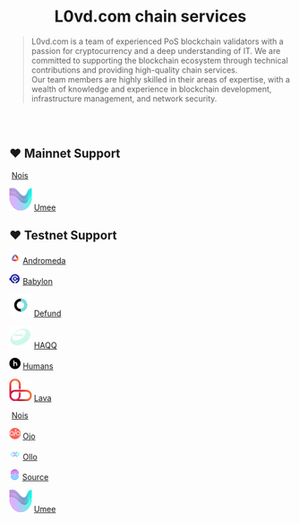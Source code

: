 <h1 align="center">L0vd.com chain services</h1>

> L0vd.com is a team of experienced PoS blockchain validators with a passion for cryptocurrency and a deep understanding of IT. We are committed to supporting the blockchain ecosystem through technical contributions and providing high-quality chain services. </br>
> Our team members are highly skilled in their areas of expertise, with a wealth of knowledge and experience in blockchain development, infrastructure management, and network security.

<br/><br/>

## :heart: Mainnet Support

<img src="https://raw.githubusercontent.com/ShKmTr/test2/main/nois.svg" alt="" data-size="line"> [Nois](mainnet/nois/)

<img src="https://raw.githubusercontent.com/ShKmTr/test2/main/umee.svg" alt="" data-size="line"> [Umee](mainnet/umee/)


## :heart: Testnet Support

<img src="https://raw.githubusercontent.com/ShKmTr/test2/main/andromeda.png" alt="" data-size="line"> [Andromeda](testnet/andromeda/)

<img src="https://raw.githubusercontent.com/ShKmTr/test2/main/babylon.png" alt="" data-size="line"> [Babylon](testnet/babylon/)

<img src="https://raw.githubusercontent.com/ShKmTr/test2/main/defund.svg" alt="" data-size="line"> [Defund](testnet/defund/)

<img src="https://raw.githubusercontent.com/ShKmTr/test2/main/haqq.svg" alt="" data-size="line"> [HAQQ](testnet/haqq/)

<img src="https://raw.githubusercontent.com/ShKmTr/test2/main/humans.png" alt="" data-size="line"> [Humans](testnet/humans/)

<img src="https://raw.githubusercontent.com/ShKmTr/test2/main/lava.svg" alt="" data-size="line"> [Lava](testnet/lava/)

<img src="https://raw.githubusercontent.com/ShKmTr/test2/main/nois.svg" alt="" data-size="line"> [Nois](testnet/nois/)

<img src="https://raw.githubusercontent.com/ShKmTr/test2/main/ojo.png" alt="" data-size="line"> [Ojo](testnet/ojo/)

<img src="https://raw.githubusercontent.com/ShKmTr/test2/main/ollo.png" alt="" data-size="line"> [Ollo](testnet/ollo/)

<img src="https://raw.githubusercontent.com/ShKmTr/test2/main/source.png" alt="" data-size="line"> [Source](testnet/source/)

<img src="https://raw.githubusercontent.com/ShKmTr/test2/main/umee.svg" alt="" data-size="line"> [Umee](testnet/umee/)
